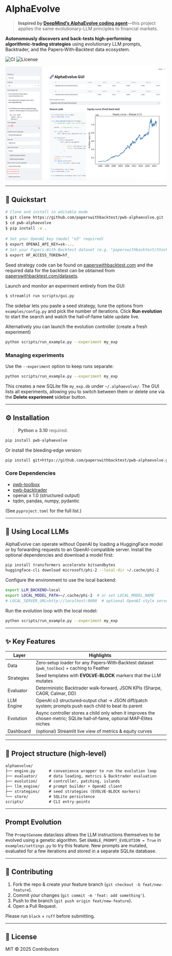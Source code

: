 # AlphaEvolve

> **Inspired by [DeepMind’s AlphaEvolve coding agent](https://deepmind.google/discover/blog/alphaevolve-a-gemini-powered-coding-agent-for-designing-advanced-algorithms/)**—this project applies the same evolutionary-LLM principles to financial markets.

**Autonomously discovers and back‑tests high‑performing algorithmic‑trading strategies** using evolutionary LLM prompts, Backtrader, and the Papers‑With‑Backtest data ecosystem.

![CI](https://img.shields.io/badge/build-passing-brightgreen)
![License](https://img.shields.io/badge/license-MIT-blue)

![AlphaEvolve](alphaevolve-run.png)

---

## 🚀 Quickstart

```bash
# Clone and install in editable mode
$ git clone https://github.com/paperswithbacktest/pwb-alphaevolve.git
$ cd pwb-alphaevolve
$ pip install -e .

# Set your OpenAI key (model "o3" required)
$ export OPENAI_API_KEY=sk-...
# Set your Papers‑With‑Backtest dataset (e.g. "paperswithbacktest/Stocks-Daily-Price")
$ export HF_ACCESS_TOKEN=hf_
```

Seed strategy code can be found on [paperswithbacktest.com](https://paperswithbacktest.com/) and the required data for the backtest can be obtained from [paperswithbacktest.com/datasets](https://paperswithbacktest.com/datasets).

Launch and monitor an experiment entirely from the GUI:

```bash
$ streamlit run scripts/gui.py
```

The sidebar lets you paste a seed strategy, tune the options from
`examples/config.py` and pick the number of iterations. Click **Run evolution** to start
the search and watch the hall‑of‑fame table update live.

Alternatively you can launch the evolution controller (create a fresh experiment)

```bash
python scripts/run_example.py --experiment my_exp
```

### Managing experiments

Use the `--experiment` option to keep runs separate:

```bash
python scripts/run_example.py --experiment my_exp
```

This creates a new SQLite file `my_exp.db` under `~/.alphaevolve/`. The GUI lists all experiments, allowing you to switch between them or delete one via the **Delete experiment** sidebar button.

---

## ⚙️  Installation

> **Python ≥ 3.10** required.

```bash
pip install pwb-alphaevolve
```

Or install the bleeding‑edge version:

```bash
pip install git+https://github.com/paperswithbacktest/pwb-alphaevolve.git
```

### Core Dependencies

* [pwb-toolbox](https://github.com/paperswithbacktest/pwb-toolbox)
* [pwb-backtrader](https://github.com/paperswithbacktest/pwb-backtrader)
* openai ≥ 1.0 (structured output)
* tqdm, pandas, numpy, pydantic


(See `pyproject.toml` for the full list.)

---

## 🦙 Using Local LLMs

AlphaEvolve can operate without OpenAI by loading a HuggingFace model or by
forwarding requests to an OpenAI-compatible server. Install the optional
dependencies and download a model first:

```bash
pip install transformers accelerate bitsandbytes
huggingface-cli download microsoft/phi-2 --local-dir ~/.cache/phi-2
```

Configure the environment to use the local backend:

```bash
export LLM_BACKEND=local
export LOCAL_MODEL_PATH=~/.cache/phi-2  # or set LOCAL_MODEL_NAME
# LOCAL_SERVER_URL=http://localhost:8000  # optional OpenAI-style server
```

Run the evolution loop with the local model:

```bash
python scripts/run_example.py --experiment my_exp
```

---


## ✨ Key Features

| Layer      | Highlights                                                                                  |
| ---------- | ------------------------------------------------------------------------------------------- |
| Data       | Zero‑setup loader for any Papers‑With‑Backtest dataset (`pwb_toolbox`) + caching to Feather |
| Strategies | Seed templates with **EVOLVE‑BLOCK** markers that the LLM mutates                           |
| Evaluator  | Deterministic Backtrader walk‑forward, JSON KPIs (Sharpe, CAGR, Calmar, DD)                 |
| LLM Engine | OpenAI o3 structured‑output chat → JSON diff/patch system; prompts push each child to beat its parent |
| Evolution  | Async controller stores a child only when it improves the chosen metric; SQLite hall‑of‑fame, optional MAP‑Elites niches |
| Dashboard  | (optional) Streamlit live view of metrics & equity curves                                   |

---

## 📂 Project structure (high‑level)

```
alphaevolve/
├── engine.py      # convenience wrapper to run the evolution loop
├── evaluator/     # data loading, metrics & Backtrader evaluation
├── evolution/     # controller, patching, islands
├── llm_engine/    # prompt builder + OpenAI client
├── strategies/    # seed strategies (EVOLVE‑BLOCK markers)
└── store/         # SQLite persistence
scripts/           # CLI entry‑points
```

---

## Prompt Evolution

The `PromptGenome` dataclass allows the LLM instructions themselves to be
evolved using a genetic algorithm. Set `ENABLE_PROMPT_EVOLUTION = True` in
`examples/settings.py` to try this feature. New prompts are mutated, evaluated
for a few iterations and stored in a separate SQLite database.

---

## 🤝 Contributing

1. Fork the repo & create your feature branch (`git checkout -b feat/new-feature`).
2. Commit your changes (`git commit -m 'feat: add something'`).
3. Push to the branch (`git push origin feat/new-feature`).
4. Open a Pull Request.

Please run `black` + `ruff` before submitting.

---

## 📄 License

MIT © 2025 Contributors
